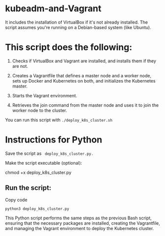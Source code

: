 # kubeadm-and-Vagrant
 It includes the installation of VirtualBox if it's not already installed. The script assumes you're running on a Debian-based system (like Ubuntu).

 
# This script does the following: #

1. Checks if VirtualBox and Vagrant are installed, and installs them if they are not.

2. Creates a Vagrantfile that defines a master node and a worker node, sets up Docker and Kubernetes on both, and initializes the Kubernetes master.

3. Starts the Vagrant environment.

4. Retrieves the join command from the master node and uses it to join the worker node to the cluster.


You can run this script with ` ./deploy_k8s_cluster.sh `



# Instructions for Python

Save the script as ` deploy_k8s_cluster.py.`

Make the script executable (optional):

chmod +x deploy_k8s_cluster.py

## Run the script:

Copy code

` python3 deploy_k8s_cluster.py `

This Python script performs the same steps as the previous Bash script, ensuring that the necessary packages are installed, creating the Vagrantfile, and managing the Vagrant environment to deploy the Kubernetes cluster.
